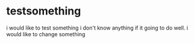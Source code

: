 # testsomething
i would like to test something i don't know anything
if it going to do well. i would like to change something
